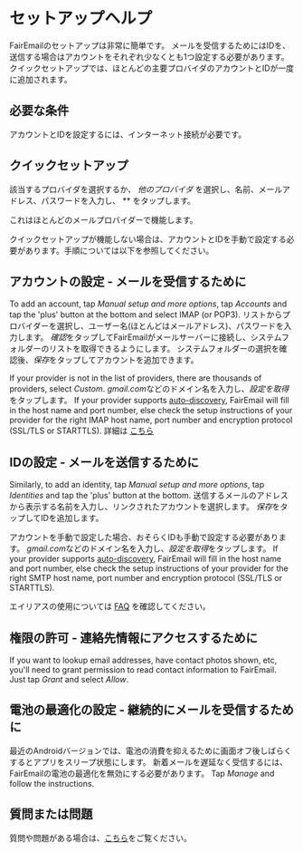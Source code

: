 # セットアップヘルプ

FairEmailのセットアップは非常に簡単です。 メールを受信するためにはIDを、送信する場合はアカウントをそれぞれ少なくとも1つ設定する必要があります。 クイックセットアップでは、ほとんどの主要プロバイダのアカウントとIDが一度に追加されます。

## 必要な条件

アカウントとIDを設定するには、インターネット接続が必要です。

## クイックセットアップ

該当するプロバイダを選択するか、 *他のプロバイダ* を選択し、名前、メールアドレス、パスワードを入力し、 ** をタップします。

これはほとんどのメールプロバイダーで機能します。

クイックセットアップが機能しない場合は、アカウントとIDを手動で設定する必要があります。手順については以下を参照してください。

## アカウントの設定 - メールを受信するために

To add an account, tap *Manual setup and more options*, tap *Accounts* and tap the 'plus' button at the bottom and select IMAP (or POP3). リストからプロバイダーを選択し、ユーザー名(ほとんどはメールアドレス)、パスワードを入力します。 *確認*をタップしてFairEmailがメールサーバーに接続し、システムフォルダーのリストを取得できるようにします。 システムフォルダーの選択を確認後、*保存*をタップしてアカウントを追加できます。

If your provider is not in the list of providers, there are thousands of providers, select *Custom*. *gmail.com*などのドメイン名を入力し、*設定を取得*をタップします。 If your provider supports [auto-discovery](https://tools.ietf.org/html/rfc6186), FairEmail will fill in the host name and port number, else check the setup instructions of your provider for the right IMAP host name, port number and encryption protocol (SSL/TLS or STARTTLS). 詳細は [こちら](https://github.com/M66B/FairEmail/blob/master/FAQ.md#authorizing-accounts)

## IDの設定 - メールを送信するために

Similarly, to add an identity, tap *Manual setup and more options*, tap *Identities* and tap the 'plus' button at the bottom. 送信するメールのアドレスから表示する名前を入力し、リンクされたアカウントを選択します。 *保存*をタップしてIDを追加します。

アカウントを手動で設定した場合、おそらくIDも手動で設定する必要があります。 *gmail.com*などのドメイン名を入力し、*設定を取得*をタップします。 If your provider supports [auto-discovery](https://tools.ietf.org/html/rfc6186), FairEmail will fill in the host name and port number, else check the setup instructions of your provider for the right SMTP host name, port number and encryption protocol (SSL/TLS or STARTTLS).

エイリアスの使用については [FAQ](https://github.com/M66B/FairEmail/blob/master/FAQ.md#FAQ9) を確認してください。

## 権限の許可 - 連絡先情報にアクセスするために

If you want to lookup email addresses, have contact photos shown, etc, you'll need to grant permission to read contact information to FairEmail. Just tap *Grant* and select *Allow*.

## 電池の最適化の設定 - 継続的にメールを受信するために

最近のAndroidバージョンでは、電池の消費を抑えるために画面オフ後しばらくするとアプリをスリープ状態にします。 新着メールを遅延なく受信するには、FairEmailの電池の最適化を無効にする必要があります。 Tap *Manage* and follow the instructions.

## 質問または問題

質問や問題がある場合は、[こちら](https://github.com/M66B/FairEmail/blob/master/FAQ.md)をご覧ください。